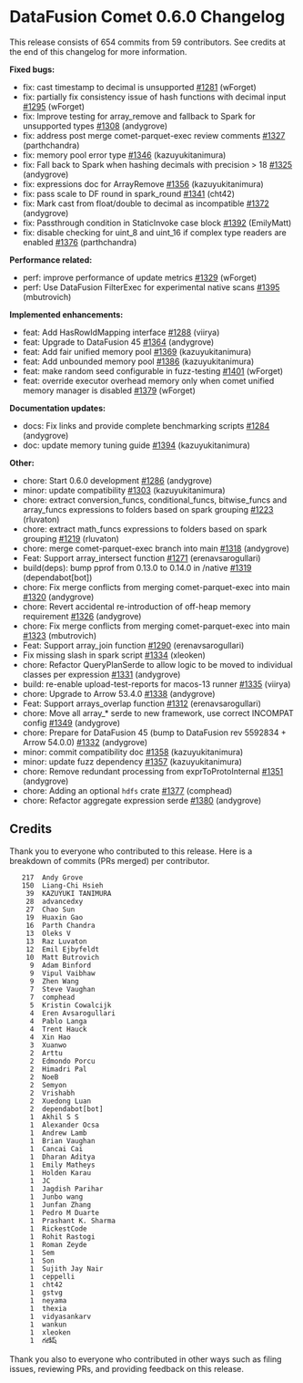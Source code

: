 <!--
Licensed to the Apache Software Foundation (ASF) under one
or more contributor license agreements.  See the NOTICE file
distributed with this work for additional information
regarding copyright ownership.  The ASF licenses this file
to you under the Apache License, Version 2.0 (the
"License"); you may not use this file except in compliance
with the License.  You may obtain a copy of the License at

  http://www.apache.org/licenses/LICENSE-2.0

Unless required by applicable law or agreed to in writing,
software distributed under the License is distributed on an
"AS IS" BASIS, WITHOUT WARRANTIES OR CONDITIONS OF ANY
KIND, either express or implied.  See the License for the
specific language governing permissions and limitations
under the License.
-->

# DataFusion Comet 0.6.0 Changelog

This release consists of 654 commits from 59 contributors. See credits at the end of this changelog for more information.

**Fixed bugs:**

- fix: cast timestamp to decimal is unsupported [#1281](https://github.com/apache/datafusion-comet/pull/1281) (wForget)
- fix: partially fix consistency issue of hash functions with decimal input [#1295](https://github.com/apache/datafusion-comet/pull/1295) (wForget)
- fix: Improve testing for array_remove and fallback to Spark for unsupported types [#1308](https://github.com/apache/datafusion-comet/pull/1308) (andygrove)
- fix: address post merge comet-parquet-exec review comments [#1327](https://github.com/apache/datafusion-comet/pull/1327) (parthchandra)
- fix: memory pool error type [#1346](https://github.com/apache/datafusion-comet/pull/1346) (kazuyukitanimura)
- fix: Fall back to Spark when hashing decimals with precision > 18 [#1325](https://github.com/apache/datafusion-comet/pull/1325) (andygrove)
- fix: expressions doc for ArrayRemove [#1356](https://github.com/apache/datafusion-comet/pull/1356) (kazuyukitanimura)
- fix: pass scale to DF round in spark_round [#1341](https://github.com/apache/datafusion-comet/pull/1341) (cht42)
- fix: Mark cast from float/double to decimal as incompatible [#1372](https://github.com/apache/datafusion-comet/pull/1372) (andygrove)
- fix: Passthrough condition in StaticInvoke case block [#1392](https://github.com/apache/datafusion-comet/pull/1392) (EmilyMatt)
- fix: disable checking for uint_8 and uint_16 if complex type readers are enabled [#1376](https://github.com/apache/datafusion-comet/pull/1376) (parthchandra)

**Performance related:**

- perf: improve performance of update metrics [#1329](https://github.com/apache/datafusion-comet/pull/1329) (wForget)
- perf: Use DataFusion FilterExec for experimental native scans [#1395](https://github.com/apache/datafusion-comet/pull/1395) (mbutrovich)

**Implemented enhancements:**

- feat: Add HasRowIdMapping interface [#1288](https://github.com/apache/datafusion-comet/pull/1288) (viirya)
- feat: Upgrade to DataFusion 45 [#1364](https://github.com/apache/datafusion-comet/pull/1364) (andygrove)
- feat: Add fair unified memory pool [#1369](https://github.com/apache/datafusion-comet/pull/1369) (kazuyukitanimura)
- feat: Add unbounded memory pool [#1386](https://github.com/apache/datafusion-comet/pull/1386) (kazuyukitanimura)
- feat: make random seed configurable in fuzz-testing [#1401](https://github.com/apache/datafusion-comet/pull/1401) (wForget)
- feat: override executor overhead memory only when comet unified memory manager is disabled [#1379](https://github.com/apache/datafusion-comet/pull/1379) (wForget)

**Documentation updates:**

- docs: Fix links and provide complete benchmarking scripts [#1284](https://github.com/apache/datafusion-comet/pull/1284) (andygrove)
- doc: update memory tuning guide [#1394](https://github.com/apache/datafusion-comet/pull/1394) (kazuyukitanimura)

**Other:**

- chore: Start 0.6.0 development [#1286](https://github.com/apache/datafusion-comet/pull/1286) (andygrove)
- minor: update compatibility [#1303](https://github.com/apache/datafusion-comet/pull/1303) (kazuyukitanimura)
- chore: extract conversion_funcs, conditional_funcs, bitwise_funcs and array_funcs expressions to folders based on spark grouping [#1223](https://github.com/apache/datafusion-comet/pull/1223) (rluvaton)
- chore: extract math_funcs expressions to folders based on spark grouping [#1219](https://github.com/apache/datafusion-comet/pull/1219) (rluvaton)
- chore: merge comet-parquet-exec branch into main [#1318](https://github.com/apache/datafusion-comet/pull/1318) (andygrove)
- Feat: Support array_intersect function [#1271](https://github.com/apache/datafusion-comet/pull/1271) (erenavsarogullari)
- build(deps): bump pprof from 0.13.0 to 0.14.0 in /native [#1319](https://github.com/apache/datafusion-comet/pull/1319) (dependabot[bot])
- chore: Fix merge conflicts from merging comet-parquet-exec into main [#1320](https://github.com/apache/datafusion-comet/pull/1320) (andygrove)
- chore: Revert accidental re-introduction of off-heap memory requirement [#1326](https://github.com/apache/datafusion-comet/pull/1326) (andygrove)
- chore: Fix merge conflicts from merging comet-parquet-exec into main [#1323](https://github.com/apache/datafusion-comet/pull/1323) (mbutrovich)
- Feat: Support array_join function [#1290](https://github.com/apache/datafusion-comet/pull/1290) (erenavsarogullari)
- Fix missing slash in spark script [#1334](https://github.com/apache/datafusion-comet/pull/1334) (xleoken)
- chore: Refactor QueryPlanSerde to allow logic to be moved to individual classes per expression [#1331](https://github.com/apache/datafusion-comet/pull/1331) (andygrove)
- build: re-enable upload-test-reports for macos-13 runner [#1335](https://github.com/apache/datafusion-comet/pull/1335) (viirya)
- chore: Upgrade to Arrow 53.4.0 [#1338](https://github.com/apache/datafusion-comet/pull/1338) (andygrove)
- Feat: Support arrays_overlap function [#1312](https://github.com/apache/datafusion-comet/pull/1312) (erenavsarogullari)
- chore: Move all array\_\* serde to new framework, use correct INCOMPAT config [#1349](https://github.com/apache/datafusion-comet/pull/1349) (andygrove)
- chore: Prepare for DataFusion 45 (bump to DataFusion rev 5592834 + Arrow 54.0.0) [#1332](https://github.com/apache/datafusion-comet/pull/1332) (andygrove)
- minor: commit compatibility doc [#1358](https://github.com/apache/datafusion-comet/pull/1358) (kazuyukitanimura)
- minor: update fuzz dependency [#1357](https://github.com/apache/datafusion-comet/pull/1357) (kazuyukitanimura)
- chore: Remove redundant processing from exprToProtoInternal [#1351](https://github.com/apache/datafusion-comet/pull/1351) (andygrove)
- chore: Adding an optional `hdfs` crate [#1377](https://github.com/apache/datafusion-comet/pull/1377) (comphead)
- chore: Refactor aggregate expression serde [#1380](https://github.com/apache/datafusion-comet/pull/1380) (andygrove)

## Credits

Thank you to everyone who contributed to this release. Here is a breakdown of commits (PRs merged) per contributor.

```
   217	Andy Grove
   150	Liang-Chi Hsieh
    39	KAZUYUKI TANIMURA
    28	advancedxy
    27	Chao Sun
    19	Huaxin Gao
    16	Parth Chandra
    13	Oleks V
    13	Raz Luvaton
    12	Emil Ejbyfeldt
    10	Matt Butrovich
     9	Adam Binford
     9	Vipul Vaibhaw
     9	Zhen Wang
     7	Steve Vaughan
     7	comphead
     5	Kristin Cowalcijk
     4	Eren Avsarogullari
     4	Pablo Langa
     4	Trent Hauck
     4	Xin Hao
     3	Xuanwo
     2	Arttu
     2	Edmondo Porcu
     2	Himadri Pal
     2	NoeB
     2	Semyon
     2	Vrishabh
     2	Xuedong Luan
     2	dependabot[bot]
     1	Akhil S S
     1	Alexander Ocsa
     1	Andrew Lamb
     1	Brian Vaughan
     1	Cancai Cai
     1	Dharan Aditya
     1	Emily Matheys
     1	Holden Karau
     1	JC
     1	Jagdish Parihar
     1	Junbo wang
     1	Junfan Zhang
     1	Pedro M Duarte
     1	Prashant K. Sharma
     1	RickestCode
     1	Rohit Rastogi
     1	Roman Zeyde
     1	Sem
     1	Son
     1	Sujith Jay Nair
     1	ceppelli
     1	cht42
     1	gstvg
     1	neyama
     1	thexia
     1	vidyasankarv
     1	wankun
     1	xleoken
     1	గణేష్
```

Thank you also to everyone who contributed in other ways such as filing issues, reviewing PRs, and providing feedback on this release.
